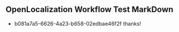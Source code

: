 ## OpenLocalization Workflow Test MarkDown
* b081a7a5-6626-4a23-b658-02edbae46f2f thanks!

<!--HONumber=Sep16_HO1-->


